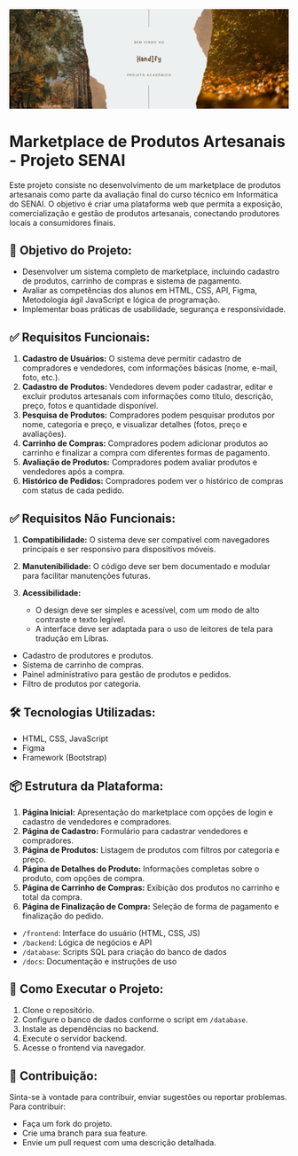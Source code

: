 <img src="Handify.png" alt="Boas-Vindas Ao Projeto Acadêmico">

# Marketplace de Produtos Artesanais - Projeto SENAI


Este projeto consiste no desenvolvimento de um marketplace de produtos artesanais como parte da avaliação final do curso técnico em Informática do SENAI. O objetivo é criar uma plataforma web que permita a exposição, comercialização e gestão de produtos artesanais, conectando produtores locais a consumidores finais.


## 🎯 **Objetivo do Projeto:**

* Desenvolver um sistema completo de marketplace, incluindo cadastro de produtos, carrinho de compras e sistema de pagamento.
* Avaliar as competências dos alunos em HTML, CSS, API, Figma, Metodologia ágil JavaScript e lógica de programação.
* Implementar boas práticas de usabilidade, segurança e responsividade.

## ✅ **Requisitos Funcionais:**

1. **Cadastro de Usuários:** O sistema deve permitir cadastro de compradores e vendedores, com informações básicas (nome, e-mail, foto, etc.).
2. **Cadastro de Produtos:** Vendedores devem poder cadastrar, editar e excluir produtos artesanais com informações como título, descrição, preço, fotos e quantidade disponível.
3. **Pesquisa de Produtos:** Compradores podem pesquisar produtos por nome, categoria e preço, e visualizar detalhes (fotos, preço e avaliações).
4. **Carrinho de Compras:** Compradores podem adicionar produtos ao carrinho e finalizar a compra com diferentes formas de pagamento.
5. **Avaliação de Produtos:** Compradores podem avaliar produtos e vendedores após a compra.
6. **Histórico de Pedidos:** Compradores podem ver o histórico de compras com status de cada pedido.

## ✅ **Requisitos Não Funcionais:**

1. **Compatibilidade:** O sistema deve ser compatível com navegadores principais e ser responsivo para dispositivos móveis.
2. **Manutenibilidade:** O código deve ser bem documentado e modular para facilitar manutenções futuras.
3. **Acessibilidade:**

   * O design deve ser simples e acessível, com um modo de alto contraste e texto legível.
   * A interface deve ser adaptada para o uso de leitores de tela para tradução em Libras.

* Cadastro de produtores e produtos.
* Sistema de carrinho de compras.
* Painel administrativo para gestão de produtos e pedidos.
* Filtro de produtos por categoria.

## 🛠️ **Tecnologias Utilizadas:**

* HTML, CSS, JavaScript
* Figma
* Framework (Bootstrap)

## 📦 **Estrutura da Plataforma:**

1. **Página Inicial:** Apresentação do marketplace com opções de login e cadastro de vendedores e compradores.
2. **Página de Cadastro:** Formulário para cadastrar vendedores e compradores.
3. **Página de Produtos:** Listagem de produtos com filtros por categoria e preço.
4. **Página de Detalhes do Produto:** Informações completas sobre o produto, com opções de compra.
5. **Página de Carrinho de Compras:** Exibição dos produtos no carrinho e total da compra.
6. **Página de Finalização de Compra:** Seleção de forma de pagamento e finalização do pedido.

* `/frontend`: Interface do usuário (HTML, CSS, JS)
* `/backend`: Lógica de negócios e API
* `/database`: Scripts SQL para criação do banco de dados
* `/docs`: Documentação e instruções de uso

## 🚀 **Como Executar o Projeto:**

1. Clone o repositório.
2. Configure o banco de dados conforme o script em `/database`.
3. Instale as dependências no backend.
4. Execute o servidor backend.
5. Acesse o frontend via navegador.

## 📝 **Contribuição:**

Sinta-se à vontade para contribuir, enviar sugestões ou reportar problemas. Para contribuir:

* Faça um fork do projeto.
* Crie uma branch para sua feature.
* Envie um pull request com uma descrição detalhada.
